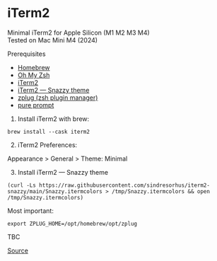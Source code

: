 # iTerm2
Minimal iTerm2 for Apple Silicon (M1 M2 M3 M4)\
Tested on Mac Mini M4 (2024)



Prerequisites
- [Homebrew](https://brew.sh/) 
- [Oh My Zsh](https://ohmyz.sh/)
- [iTerm2](https://iterm2.com/)
- [iTerm2 — Snazzy theme](https://github.com/sindresorhus/iterm2-snazzy)
- [zplug (zsh plugin manager)](https://github.com/zplug/zplug)
- [pure prompt](https://github.com/sindresorhus/pure)

1. Install iTerm2 with brew:
```
brew install --cask iterm2
```

2. iTerm2 Preferences:

Appearance > General > Theme: Minimal

3. Install iTerm2 — Snazzy theme
```
(curl -Ls https://raw.githubusercontent.com/sindresorhus/iterm2-snazzy/main/Snazzy.itermcolors > /tmp/Snazzy.itermcolors && open /tmp/Snazzy.itermcolors)
```

Most important: 
```
export ZPLUG_HOME=/opt/homebrew/opt/zplug
```

TBC


[Source](https://medium.com/airfrance-klm/beautify-your-iterm2-and-prompt-40f148761a49)
